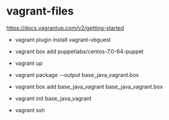 vagrant-files
=============================
https://docs.vagrantup.com/v2/getting-started

- vagrant plugin install vagrant-vbguest
- vagrant box add puppetlabs/centos-7.0-64-puppet
- vagrant up
- vagrant package --output base_java_vagrant.box
- vagrant box add base_java_vagrant base_java_vagrant.box


- vagrant init base_java_vagrant
- vagrant ssh

